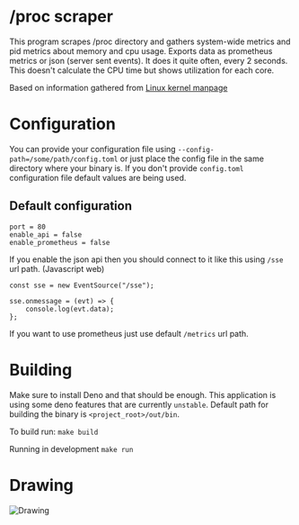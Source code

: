 # /proc scraper
This program scrapes /proc directory and gathers system-wide metrics and pid
metrics about memory and cpu usage. Exports data as prometheus metrics or json (server sent events).
It does it quite often, every 2 seconds.
This doesn't calculate the CPU time but shows utilization for each core.

Based on information gathered from
[Linux kernel manpage](https://www.kernel.org/doc/Documentation/filesystems/proc.txt)

# Configuration
You can provide your configuration file using ```--config-path=/some/path/config.toml``` or just place the config file in the same directory where your binary is.
If you don't provide ```config.toml``` configuration file default values are being used.

## Default configuration
```
port = 80
enable_api = false
enable_prometheus = false
```

If you enable the json api then you should connect to it like this using ```/sse``` url path. (Javascript web)
```
const sse = new EventSource("/sse");

sse.onmessage = (evt) => {
    console.log(evt.data);
};
```

If you want to use prometheus just use default ```/metrics``` url path.

# Building
Make sure to install Deno and that should be enough. This application is using some deno features that are currently ```unstable```.
Default path for building the binary is ```<project_root>/out/bin```.

To build run:
```make build```

Running in development
```make run```

# Drawing
![Drawing](https://github.com/kamilernerd/folkvangr/blob/master/drawing.png)
